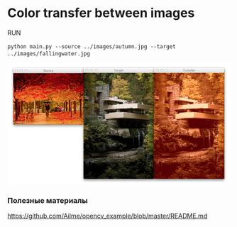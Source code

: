 # Color transfer between images

RUN

    python main.py --source ../images/autumn.jpg --target ../images/fallingwater.jpg 


![Autumn and Fallingwater screenshot](images/autumn_fallingwater.png?raw=true)

### Полезные материалы

https://github.com/Ailme/opencv_example/blob/master/README.md